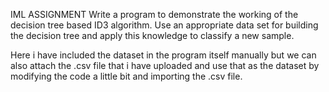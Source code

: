IML ASSIGNMENT 
Write a program to demonstrate the working of the decision tree based ID3 algorithm. Use an appropriate data set for building the decision tree and apply this knowledge to classify a new sample.

Here i have included the dataset in the program itself manually but we can also attach the .csv file that i have uploaded and use that as the dataset by modifying the code a little bit and importing the .csv file.